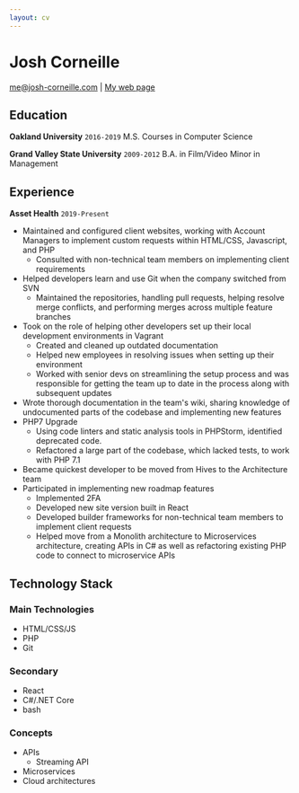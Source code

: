 ```yaml
---
layout: cv
---
```

# Josh Corneille

<div id="webaddress">
<a href="me@josh-corneille.com">me@josh-corneille.com</a>
| <a href="http://www.josh-corneille.com">My web page</a>
</div>

## Education
**Oakland University**
`2016-2019`
M.S. Courses in Computer Science

**Grand Valley State University**
`2009-2012`
B.A. in Film/Video
Minor in Management

## Experience

**Asset Health**
`2019-Present`

- Maintained and configured client websites, working with Account Managers to implement custom requests within HTML/CSS, Javascript, and PHP
  - Consulted with non-technical team members on implementing client requirements
- Helped developers learn and use Git when the company switched from SVN
  - Maintained the repositories, handling pull requests, helping resolve merge conflicts, and performing merges across multiple feature branches
- Took on the role of helping other developers set up their local development environments in Vagrant
  - Created and cleaned up outdated documentation
  - Helped new employees in resolving issues when setting up their environment
  - Worked with senior devs on streamlining the setup process and was responsible for getting the team up to date in the process along with subsequent updates
- Wrote thorough documentation in the team's wiki, sharing knowledge of undocumented parts of the codebase and implementing new features
- PHP7 Upgrade
  - Using code linters and static analysis tools in PHPStorm, identified deprecated code.
  - Refactored a large part of the codebase, which lacked tests, to work with PHP 7.1
- Became quickest developer to be moved from Hives to the Architecture team
- Participated in implementing new roadmap features
  - Implemented 2FA
  - Developed new site version built in React
  - Developed builder frameworks for non-technical team members to implement client requests
  - Helped move from a Monolith architecture to Microservices architecture, creating APIs in C# as well as refactoring existing PHP code to connect to microservice APIs

## Technology Stack
### Main Technologies
- HTML/CSS/JS
- PHP
- Git

### Secondary
- React
- C#/.NET Core
- bash

### Concepts
- APIs
  - Streaming API
- Microservices
- Cloud architectures